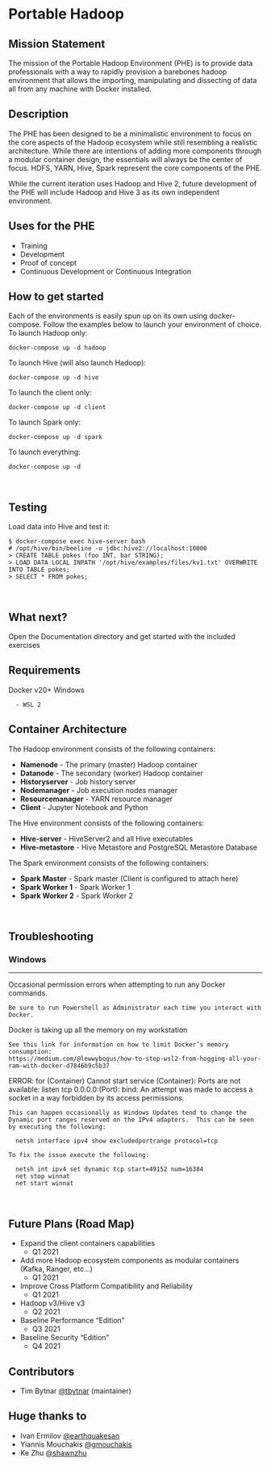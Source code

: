 # Portable Hadoop
## Mission Statement
The mission of the Portable Hadoop Environment (PHE) is to provide data professionals with a way to rapidly provision a barebones hadoop environment that allows the importing, manipulating and dissecting of data all from any machine with Docker installed.

## Description
The PHE has been designed to be a minimalistic environment to focus on the core aspects of the Hadoop ecosystem while still resembling a realistic architecture.  While there are intentions of adding more components through a modular container design, the essentials will always be the center of focus.  HDFS, YARN, Hive, Spark represent the core components of the PHE.  

While the current iteration uses Hadoop and Hive 2, future development of the PHE will include Hadoop and Hive 3 as its own independent environment.

## Uses for the PHE
* Training
* Development
* Proof of concept
* Continuous Development or Continuous Integration

## How to get started
Each of the environments is easily spun up on its own using docker-compose.  Follow the examples below to launch your environment of choice.
To launch Hadoop only:

    docker-compose up -d hadoop

To launch Hive (will also launch Hadoop):

    docker-compose up -d hive

To launch the client only:

    docker-compose up -d client

To launch Spark only:

    docker-compose up -d spark

To launch everything:
    
    docker-compose up -d

<br>

## Testing
Load data into Hive and test it:

    $ docker-compose exec hive-server bash
    # /opt/hive/bin/beeline -u jdbc:hive2://localhost:10000
    > CREATE TABLE pokes (foo INT, bar STRING);
    > LOAD DATA LOCAL INPATH '/opt/hive/examples/files/kv1.txt' OVERWRITE INTO TABLE pokes;
    > SELECT * FROM pokes;

<br>

## What next?
Open the Documentation directory and get started with the included exercises

## Requirements
Docker v20+
Windows
```
  - WSL 2
```

## Container Architecture
The Hadoop environment consists of the following containers:
* **Namenode** - The primary (master) Hadoop container
* **Datanode** - The secondary (worker) Hadoop container
* **Historyserver** - Job history server
* **Nodemanager** - Job execution nodes manager
* **Resourcemanager** - YARN resource manager
* **Client** - Jupyter Notebook and Python

The Hive environment consists of the following containers:
* **Hive-server** - HiveServer2 and all Hive executables
* **Hive-metastore** - Hive Metastore and PostgreSQL Metastore Database
  
The Spark environment consists of the following containers:
* **Spark Master** - Spark master (Client is configured to attach here)
* **Spark Worker 1** - Spark Worker 1 
* **Spark Worker 2** - Spark Worker 2
  
<br>

## Troubleshooting
### Windows
---
Occasional permission errors when attempting to run any Docker commands.
    
    Be sure to run Powershell as Administrator each time you interact with Docker.

Docker is taking up all the memory on my workstation

    See this link for information on how to limit Docker’s memory consumption:
    https://medium.com/@lewwybogus/how-to-stop-wsl2-from-hogging-all-your-ram-with-docker-d7846b9c5b37

ERROR: for (Container)  Cannot start service (Container): Ports are not available: listen tcp 0.0.0.0:(Port): bind: An attempt was made to access a socket in a way forbidden by its access permissions.

    This can happen occasionally as Windows Updates tend to change the Dynamic port ranges reserved on the IPv4 adapters.  This can be seen by executing the following:
    
      netsh interface ipv4 show excludedportrange protocol=tcp
    
    To fix the issue execute the following:

      netsh int ipv4 set dynamic tcp start=49152 num=16384
      net stop winnat
      net start winnat

<br>


## Future Plans (Road Map)
* Expand the client containers capabilities
  * Q1 2021
* Add more Hadoop ecosystem components as modular containers (Kafka, Ranger, etc...)
  * Q1 2021
* Improve Cross Platform Compatibility and Reliability
  * Q1 2021
* Hadoop v3/Hive v3
  * Q2 2021
* Baseline Performance “Edition”
  * Q3 2021
* Baseline Security “Edition”
  * Q4 2021



## Contributors
* Tim Bytnar [@tbytnar](https://github.com/tbytnar) (maintainer)

## Huge thanks to
* Ivan Ermilov [@earthquakesan](https://github.com/earthquakesan)
* Yiannis Mouchakis [@gmouchakis](https://github.com/gmouchakis)
* Ke Zhu [@shawnzhu](https://github.com/shawnzhu)
